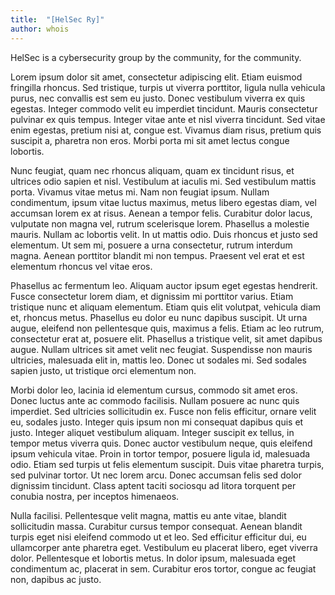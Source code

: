 ```yaml
---
title:  "[HelSec Ry]"
author: whois
---
```


HelSec is a cybersecurity group by the community, for the community.

Lorem ipsum dolor sit amet, consectetur adipiscing elit. Etiam euismod fringilla rhoncus. Sed tristique, turpis ut viverra porttitor, ligula nulla vehicula purus, nec convallis est sem eu justo. Donec vestibulum viverra ex quis egestas. Integer commodo velit eu imperdiet tincidunt. Mauris consectetur pulvinar ex quis tempus. Integer vitae ante et nisl viverra tincidunt. Sed vitae enim egestas, pretium nisi at, congue est. Vivamus diam risus, pretium quis suscipit a, pharetra non eros. Morbi porta mi sit amet lectus congue lobortis.

Nunc feugiat, quam nec rhoncus aliquam, quam ex tincidunt risus, et ultrices odio sapien et nisl. Vestibulum at iaculis mi. Sed vestibulum mattis porta. Vivamus vitae metus mi. Nam non feugiat ipsum. Nullam condimentum, ipsum vitae luctus maximus, metus libero egestas diam, vel accumsan lorem ex at risus. Aenean a tempor felis. Curabitur dolor lacus, vulputate non magna vel, rutrum scelerisque lorem. Phasellus a molestie mauris. Nullam ac lobortis velit. In ut mattis odio. Duis rhoncus et justo sed elementum. Ut sem mi, posuere a urna consectetur, rutrum interdum magna. Aenean porttitor blandit mi non tempus. Praesent vel erat et est elementum rhoncus vel vitae eros.

Phasellus ac fermentum leo. Aliquam auctor ipsum eget egestas hendrerit. Fusce consectetur lorem diam, et dignissim mi porttitor varius. Etiam tristique nunc et aliquam elementum. Etiam quis elit volutpat, vehicula diam et, rhoncus metus. Phasellus eu dolor eu nunc dapibus suscipit. Ut urna augue, eleifend non pellentesque quis, maximus a felis. Etiam ac leo rutrum, consectetur erat at, posuere elit. Phasellus a tristique velit, sit amet dapibus augue. Nullam ultrices sit amet velit nec feugiat. Suspendisse non mauris ultricies, malesuada elit in, mattis leo. Donec ut sodales mi. Sed sodales sapien justo, ut tristique orci elementum non.

Morbi dolor leo, lacinia id elementum cursus, commodo sit amet eros. Donec luctus ante ac commodo facilisis. Nullam posuere ac nunc quis imperdiet. Sed ultricies sollicitudin ex. Fusce non felis efficitur, ornare velit eu, sodales justo. Integer quis ipsum non mi consequat dapibus quis et justo. Integer aliquet vestibulum aliquam. Integer suscipit ex tellus, in tempor metus viverra quis. Donec auctor vestibulum neque, quis eleifend ipsum vehicula vitae. Proin in tortor tempor, posuere ligula id, malesuada odio. Etiam sed turpis ut felis elementum suscipit. Duis vitae pharetra turpis, sed pulvinar tortor. Ut nec lorem arcu. Donec accumsan felis sed dolor dignissim tincidunt. Class aptent taciti sociosqu ad litora torquent per conubia nostra, per inceptos himenaeos.

Nulla facilisi. Pellentesque velit magna, mattis eu ante vitae, blandit sollicitudin massa. Curabitur cursus tempor consequat. Aenean blandit turpis eget nisi eleifend commodo ut et leo. Sed efficitur efficitur dui, eu ullamcorper ante pharetra eget. Vestibulum eu placerat libero, eget viverra dolor. Pellentesque et lobortis metus. In dolor ipsum, malesuada eget condimentum ac, placerat in sem. Curabitur eros tortor, congue ac feugiat non, dapibus ac justo. 